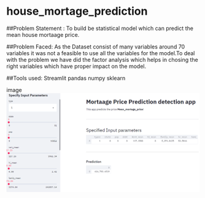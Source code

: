 # house_mortage_prediction

##Problem Statement : To build be statistical model which can predict  the mean house mortaage price.


##Problem Faced: As the Dataset consist of many variables around 70 variables it was not a feasible to use all the variables for the model.To deal with the problem we have did the factor analysis which helps in chosing the right variables which have proper impact on the model.


##Tools used:
Streamlit
pandas
numpy
sklearn




image
![alt text](https://github.com/Amit9888/house_mortage_prediction/blob/master/mortage_prediction.png?raw=true)
